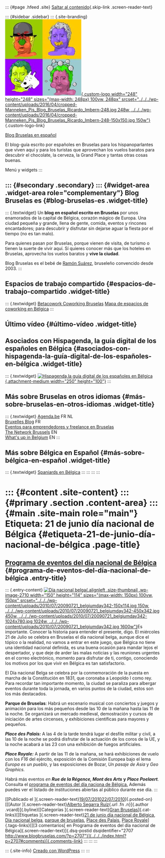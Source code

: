 ::: {#page .hfeed .site}
[Saltar al contenido](index.html#content){.skip-link
.screen-reader-text}

::: {#sidebar .sidebar}
::: {.site-branding}
[![](../../../wp-content/uploads/2016/04/cropped-Manneken_Pis_Blog_Bruselas_Ricardo_Imbern-248.jpg){.custom-logo
width="248" height="248" sizes="(max-width: 248px) 100vw, 248px"
srcset="../../../wp-content/uploads/2016/04/cropped-Manneken_Pis_Blog_Bruselas_Ricardo_Imbern-248.jpg 248w, ../../../wp-content/uploads/2016/04/cropped-Manneken_Pis_Blog_Bruselas_Ricardo_Imbern-248-150x150.jpg 150w"}](../../../index.html){.custom-logo-link}

[Blog Bruselas en español](../../../index.html)

El blog-guía escrito por españoles en Bruselas para los hispanoparlantes
que viven aquí y para los turistas que aprovechan los vuelos baratos
para descubrir el chocolate, la cerveza, la Grand Place y tantas otras
cosas buenas.

Menú y widgets
:::

::: {#secondary .secondary}
::: {#widget-area .widget-area role="complementary"}
Blog Bruselas es {#blog-bruselas-es .widget-title}
----------------

::: {.textwidget}
Un **blog en español escrito en Bruselas** por unos enamorados de la
capital de Bélgica, corazón mágico de Europa. Una ciudad pequeña y
grande, llena de gente, comida, eventos y rincones encantadores; para
descubrir y disfrutar sin dejarse aguar la fiesta por el tiempo (no es
tan malo).

Para quienes pasan por Bruselas, porque vienen de visita, de turismo o
tienen la suerte de vivir aquí. Sí quieres conocer más que los hoteles
en Bruselas, aprovecha los vuelos baratos y **vive la ciudad**.

Blog Bruselas es el bebé de [Ramón Suárez](http://www.ramonsuarez.com),
bruseleño convencido desde 2003.
:::

Espacios de trabajo compartido {#espacios-de-trabajo-compartido .widget-title}
------------------------------

::: {.textwidget}
[Betacowork Coworking Bruselas](http://www.betacowork.com) [Mapa de
espacios de coworking en Bélgica](http://coworkingbelgium.com)
:::

Último vídeo {#último-vídeo .widget-title}
------------

Asociados con Hispagenda, la guía digital de los españoles en Bélgica {#asociados-con-hispagenda-la-guía-digital-de-los-españoles-en-bélgica .widget-title}
---------------------------------------------------------------------

::: {.textwidget}
[![Hispagenda,la guía digital de los españoles en
Bélgica](../../../wp-content/uploads/2010/04/Hispagenda-250px.gif "Hispagenda, la guía digital de los españoles en Bélgica"){.attachment-medium
width="250" height="100"}](http://www.hispagenda.com)
:::

Más sobre Bruselas en otros idiomas {#más-sobre-bruselas-en-otros-idiomas .widget-title}
-----------------------------------

::: {.textwidget}
[Agenda.be](http://www.agenda.be) FR NL\
[Bruxelles Blog](http://www.bxlblog.be/) FR\
[Eventos para emprendedores y freelance en
Bruselas](http://www.betacowork.com/events/)\
[The Network
Brussels](http://groups.yahoo.com/group/TheNetworkBrussels/) EN\
[What\'s up in Belgium](http://www.whatsupin.be/) EN
:::

Más sobre Bélgica en Español {#más-sobre-bélgica-en-español .widget-title}
----------------------------

::: {.textwidget}
[Spaniards en Bélgica](http://www.spaniards.es/paises/belgica)
:::
:::
:::
:::

::: {#content .site-content}
::: {#primary .section .content-area}
::: {#main .site-main role="main"}
Etiqueta: 21 de junio día nacional de Bélgica {#etiqueta-21-de-junio-día-nacional-de-bélgica .page-title}
=============================================

[Programa de eventos del día nacional de Bélgica](../../../index.html?p=2707) {#programa-de-eventos-del-día-nacional-de-bélgica .entry-title}
-----------------------------------------------------------------------------

::: {.entry-content}
[![Día nacional
belga](../../../wp-content/uploads/2010/07/20090721_belgiumday342-150x114.jpg){.alignleft
.size-thumbnail .wp-image-2710 width="150" height="114"
sizes="(max-width: 150px) 100vw, 150px"
srcset="../../../wp-content/uploads/2010/07/20090721_belgiumday342-150x114.jpg 150w, ../../../wp-content/uploads/2010/07/20090721_belgiumday342-450x342.jpg 450w, ../../../wp-content/uploads/2010/07/20090721_belgiumday342-1024x780.jpg 1024w, ../../../wp-content/uploads/2010/07/20090721_belgiumday342.jpg 1600w"}](http://www.blogbruselas.com/2010/07/dia-nacional-belgica.html/20090721_belgiumday342)Es
importante. Conocer la historia para entender el presente, digo. El
miércoles 21 de Julio se celebra en Bruselas el día nacional belga,
aunque dice el tópico o la realidad, no vamos a entrar en este juego,
que Bélgica no tiene una identidad nacional definida, es una buena
ocasión para mandar lejos el despertador, y que deje de arder las malas
noticias y las reuniones urgentes en el correo electrónico, momento para
disfrutar de ti, contigo, conociendo los motivos por los que vivir en
Bélgica es tan satisfactorio.

El Día nacional Belga se celebra por la conmemoración de la puesta en
marcha de la Constitución en 1831, que coronaba a Leopoldo I como rey.
Para recordar tan importante momento, la ciudad se paraliza para
albergar eventos durante toda la jornada, en varios puntos de la ciudad,
estos son los más destacados.

**Parque de Bruselas**: Habrá un escenario musical con conciertos y
juegos y animación para los más pequeños desde las 10 de la mañana hasta
las 11 de la noche. Se organizará un mercado medieval, demostración y
cursos de iniciación de artes circenses, y exhibiciones científicas para
mayores y pequeños.

***Place des Palais:*** A las 4 de la tarde tendrá lugar el desfile
militar y civil, a las 10 de la noche se podrá disfrutar de la actuación
de los coros de la UE, y la noche acabará a las 23 con una exhibición de
fuegos artificiales.

***Place Royale:*** A partir de las 11 de la mañana, se hará
exhibiciones de vuelo con los *F16* del ejército, exposición de la
Comisión Europea bajo el lema *Europa es un pueblo*, y las exposiciones
de Bozar, *Un pasaje de Asia* y *Geo Graphics.*

Habrá más eventos *en **Rue de la Régence, Mont des Arts*** **y**
***Place Poelaert**.* Consulta el [programa de eventos del día naciona
de Bélgica.](http://www.brussels.be/artdet.cfm?id=4843&agendaid=680)
Además puedes ver el listado de instituciones abiertas al público
durante ese día.
:::

[[Publicado el
]{.screen-reader-text}[19/07/201022/07/2010](../../../index.html?p=2707)]{.posted-on}[[[Autor
]{.screen-reader-text}[Alberto Segarra
Ruíz](../../author/albertosegarraruiz/index.html){.url .fn .n}]{.author
.vcard}]{.byline}[[Categorías ]{.screen-reader-text}[Gran
Bruselas](../../category/gran-bruselas/index.html)]{.cat-links}[[Etiquetas
]{.screen-reader-text}[21 de junio día nacional de Bélgica](index.html),
[Día nacional belga](../dia-nacional-belga/index.html), [parque de
bruselas](../parque-de-bruselas/index.html), [Place des
Palais](../place-des-palais/index.html), [Place
Royale](../place-royale/index.html)]{.tags-links}[[[3 comentarios[ en
Programa de eventos del día nacional de
Bélgica]{.screen-reader-text}]{.dsq-postid
dsqidentifier="2707 http://www.blogbruselas.com/?p=2707"}](../../../index.html?p=2707#comments)]{.comments-link}
:::
:::
:::

::: {.site-info}
[Creado con WordPress](https://es.wordpress.org/)
:::
:::
